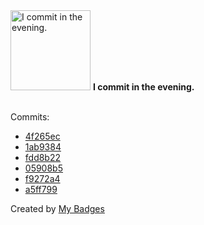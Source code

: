 <img src="https://my-badges.github.io/my-badges/evening-commits.png" alt="I commit in the evening." title="I commit in the evening." width="128">
<strong>I commit in the evening.</strong>
<br><br>

Commits:

- <a href="https://github.com/NCherfaoui/NCherfaoui/commit/4f265ecb831e95585e505ce87775923ac494906e">4f265ec</a>
- <a href="https://github.com/NCherfaoui/NCherfaoui/commit/1ab9384e8d4601f82dbb70e39f70aa398e993371">1ab9384</a>
- <a href="https://github.com/NCherfaoui/NCherfaoui/commit/fdd8b223a21999b34ab1f41ec0851feec44af3ff">fdd8b22</a>
- <a href="https://github.com/NCherfaoui/SymfonyProject/commit/05908b5b66e76e8edeefc21a2b3ee6b2607b6302">05908b5</a>
- <a href="https://github.com/NCherfaoui/SymfonyProject/commit/f9272a43fcdf02b43147f1f9cf07145d3151e210">f9272a4</a>
- <a href="https://github.com/NCherfaoui/Codedex-Summer-Hackathon-2024/commit/a5ff799dd1c2599d6a2e9b78f37147b88160e36d">a5ff799</a>


Created by <a href="https://github.com/my-badges/my-badges">My Badges</a>